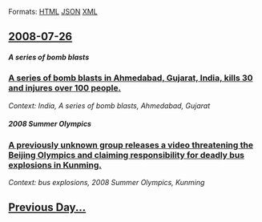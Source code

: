 
Formats: [HTML](2008/07/26/index.html)  [JSON](2008/07/26/index.json)  [XML](2008/07/26/index.xml)  

## [2008-07-26](/news/2008/07/26/index.md)

##### A series of bomb blasts
### [ A series of bomb blasts in Ahmedabad, Gujarat, India, kills 30 and injures over 100 people. ](/news/2008/07/26/a-series-of-bomb-blasts-in-ahmedabad-gujarat-india-kills-30-and-injures-over-100-people.md)
_Context: India, A series of bomb blasts, Ahmedabad, Gujarat_

##### 2008 Summer Olympics
### [ A previously unknown group releases a video threatening the Beijing Olympics and claiming responsibility for deadly bus explosions in Kunming. ](/news/2008/07/26/a-previously-unknown-group-releases-a-video-threatening-the-beijing-olympics-and-claiming-responsibility-for-deadly-bus-explosions-in-kunmi.md)
_Context: bus explosions, 2008 Summer Olympics, Kunming_

## [Previous Day...](/news/2008/07/25/index.md)

